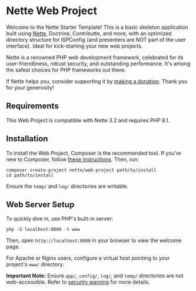 Nette Web Project
=================

Welcome to the Nette Starter Template! This is a basic skeleton application built using
[Nette](https://nette.org), Doctrine, Contributte, and more, with an optimized directory 
structure for ISPConfig (and presenters are NOT part of the user interface). 
Ideal for kick-starting your new web projects.

Nette is a renowned PHP web development framework, celebrated for its user-friendliness,
robust security, and outstanding performance. It's among the safest choices
for PHP frameworks out there.

If Nette helps you, consider supporting it by [making a donation](https://nette.org/donate).
Thank you for your generosity!


Requirements
------------

This Web Project is compatible with Nette 3.2 and requires PHP 8.1.


Installation
------------

To install the Web Project, Composer is the recommended tool. If you're new to Composer,
follow [these instructions](https://doc.nette.org/composer). Then, run:

	composer create-project nette/web-project path/to/install
	cd path/to/install

Ensure the `temp/` and `log/` directories are writable.


Web Server Setup
----------------

To quickly dive in, use PHP's built-in server:

	php -S localhost:8000 -t www

Then, open `http://localhost:8000` in your browser to view the welcome page.

For Apache or Nginx users, configure a virtual host pointing to your project's `www/` directory.

**Important Note:** Ensure `app/`, `config/`, `log/`, and `temp/` directories are not web-accessible.
Refer to [security warning](https://nette.org/security-warning) for more details.